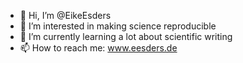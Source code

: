 - 👋 Hi, I’m @EikeEsders
- 👀 I’m interested in making science reproducible
- 🌱 I’m currently learning a lot about scientific writing 
- 📫 How to reach me: www.eesders.de

<!---
EikeEsders/EikeEsders is a ✨ special ✨ repository because its `README.md` (this file) appears on your GitHub profile.
You can click the Preview link to take a look at your changes.
--->
